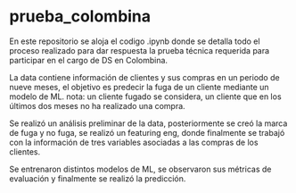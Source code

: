 # prueba_colombina

En este repositorio se aloja el codigo .ipynb donde se detalla todo el proceso realizado para dar respuesta la prueba técnica requerida para participar en el cargo de DS en Colombina.

La data contiene información de clientes y sus compras en un periodo de nueve meses, el objetivo es predecir la fuga de un cliente mediante un modelo de ML. 
nota: un cliente fugado se considera, un cliente que en los últimos dos meses no ha realizado una compra.

Se realizó un análisis preliminar de la data, posteriormente se creó la marca de fuga y no fuga, se realizó un featuring eng, donde finalmente se trabajó con la información de tres variables asociadas a las compras de los clientes. 

Se entrenaron distintos modelos de ML, se observaron sus métricas de evaluación y finalmente se realizó la predicción.

